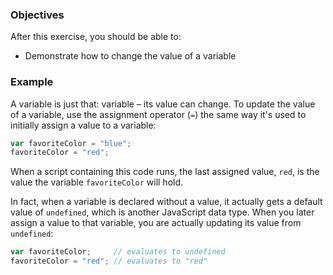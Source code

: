 <!--{ ids:[134], language:'JavaScript', type:'workshop', order: 9, name:'Variables III', description:'Change the value of a variable' } -->

### Objectives

After this exercise, you should be able to:

- Demonstrate how to change the value of a variable

### Example

A variable is just that: variable – its value can change. To update the value of a variable, use the assignment operator (`=`) the same way it's used to initially assign a value to a variable:

```js
var favoriteColor = "blue";
favoriteColor = "red";
```

When a script containing this code runs, the last assigned value, `red`, is the value the variable `favoriteColor` will hold.

In fact, when a variable is declared without a value, it actually gets a default value of `undefined`, which is another JavaScript data type. When you later assign a value to that variable, you are actually updating its value from `undefined`:

```js
var favoriteColor;     // evaluates to undefined
favoriteColor = "red"; // evaluates to "red"
```
